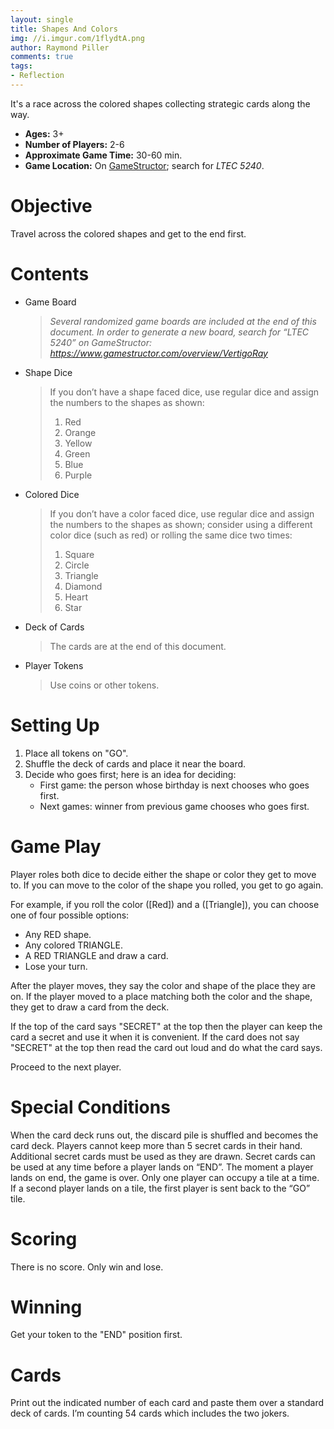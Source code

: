 ```yaml
---
layout: single
title: Shapes And Colors
img: //i.imgur.com/1flydtA.png
author: Raymond Piller
comments: true
tags:
- Reflection
---
```

It's a race across the colored shapes collecting strategic cards along the way.

- **Ages:** 3+
- **Number of Players:** 2-6
- **Approximate Game Time:** 30-60 min.
- **Game Location:** On [GameStructor](https://www.gamestructor.com/overview/VertigoRay); search for *LTEC 5240*.

# Objective

Travel across the colored shapes and get to the end first.

# Contents

- Game Board
  > *Several randomized game boards are included at the end of this document. In order to generate a new board, search for “LTEC 5240” on GameStructor: https://www.gamestructor.com/overview/VertigoRay*
- Shape Dice
  > If you don’t have a shape faced dice, use regular dice and assign the numbers to the shapes as shown:
  > 1. Red
  > 2. Orange
  > 3. Yellow
  > 4. Green
  > 5. Blue
  > 6. Purple
- Colored Dice
  > If you don’t have a color faced dice, use regular dice and assign the numbers to the shapes as shown; consider using a different color dice (such as red) or rolling the same dice two times:
  > 1. Square
  > 2. Circle
  > 3. Triangle
  > 4. Diamond
  > 5. Heart
  > 6. Star
- Deck of Cards
  > The cards are at the end of this document.
- Player Tokens
  > Use coins or other tokens.

# Setting Up

1. Place all tokens on "GO".
2. Shuffle the deck of cards and place it near the board.
3. Decide who goes first; here is an idea for deciding:
   - First game: the person whose birthday is next chooses who goes first.
   - Next games: winner from previous game chooses who goes first.

# Game Play

Player roles both dice to decide either the shape or color they get to move to.
If you can move to the color of the shape you rolled, you get to go again.

For example, if you roll the color ([Red]) and a ([Triangle]), you can choose one of four possible options:

- Any RED shape.
- Any colored TRIANGLE.
- A RED TRIANGLE and draw a card.
- Lose your turn.

After the player moves, they say the color and shape of the place they are on.
If the player moved to a place matching both the color and the shape, they get to draw a card from the deck.

If the top of the card says "SECRET" at the top then the player can keep the card a secret and use it when it is convenient.
If the card does not say "SECRET" at the top then read the card out loud and do what the card says.

Proceed to the next player.

# Special Conditions

When the card deck runs out, the discard pile is shuffled and becomes the card deck.
Players cannot keep more than 5 secret cards in their hand. Additional secret cards must be used as they are drawn.
Secret cards can be used at any time before a player lands on “END”. The moment a player lands on end, the game is over.
Only one player can occupy a tile at a time. If a second player lands on a tile, the first player is sent back to the “GO” tile.

# Scoring

There is no score. Only win and lose.

# Winning

Get your token to the "END" position first.

# Cards

Print out the indicated number of each card and paste them over a standard deck of cards. I’m counting 54 cards which includes the two jokers.
